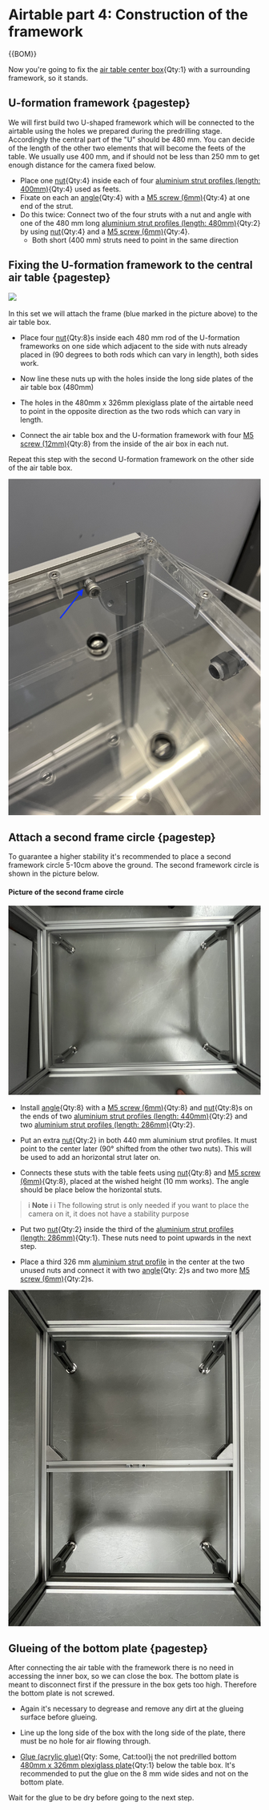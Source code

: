 # Airtable part 4: Construction of the framework

{{BOM}}



Now you're going to fix the [air table center box](fromstep){Qty:1} with a surrounding framework, so it stands.

## U-formation framework {pagestep}

We will first build two U-shaped framework which will be connected to the airtable using the holes we prepared during the predrilling stage. Accordingly the central part of the "U" should be 480 mm.
You can decide of the length of the other two elements that will become the feets of the table.
We usually use 400 mm, and if should not be less than 250 mm to get enough distance for the camera fixed below. 

 

- Place one [nut](connectors.yml#5mmNuts){Qty:4} inside each of four [aluminium strut profiles (length: 400mm)](fromstep){Qty:4} used as feets. 
- Fixate on each an [angle](connectors.yml#5mmNuts_angle){Qty:4} with a [M5 screw (6mm)](screws.yml#m5x6mm_screw){Qty:4} at one end of the strut. 
-  Do this twice: Connect two of the four struts with a nut and angle with one of the 480 mm long [aluminium strut profiles (length: 480mm)](fromstep){Qty:2} by using [nut](connectors.yml#5mmNuts){Qty:4} and a [M5 screw (6mm)](screws.yml#m5x6mm_screw){Qty:4}.
    - Both short (400 mm) struts need to point in the same direction




## Fixing the U-formation framework to the central air table {pagestep}




![](images/u_frame001.jpg)


In this set we will attach the frame (blue marked in the picture above)  to the air table box.


- Place four [nut](connectors.yml#5mmNuts){Qty:8}s inside each 480 mm rod of the U-formation frameworks on one side which adjacent to the side with nuts already placed in (90 degrees to both rods which can vary in length), both sides work. 
- Now line these nuts up with the holes inside the long side plates of the air table box (480mm) 

- The holes in the 480mm x 326mm plexiglass plate of the airtable need to point in the opposite direction as the two rods which can vary in length.

- Connect the air table box and the U-formation framework with four [M5 screw (12mm)](screws.yml#m5x12mm_screw){Qty:8} from the inside of the air box in each nut. 

Repeat this step with the second U-formation framework on the other side of the air table box.

![](images/desc_05_mark.jpeg)

## Attach a second frame circle {pagestep}

To guarantee a higher stability it's recommended to place a second framework circle 5-10cm above the ground. The second framework circle is shown in the picture below.


#### Picture of the second frame circle

![](images/lower_frame.jpg)


- Install [angle](connectors.yml#5mmNuts_angle){Qty:8} with a [M5 screw (6mm)](screws.yml#m5x6mm_screw){Qty:8} and 
[nut](connectors.yml#5mmNuts){Qty:8}s on the ends of two [aluminium strut profiles (length: 440mm)](fromstep){Qty:2} and two [aluminium strut profiles (length: 286mm)](fromstep){Qty:2}.

- Put an extra [nut](connectors.yml#5mmNuts){Qty:2} in both 440 mm aluminium strut profiles. It must point to the center later (90° shifted from the other two nuts). This will be used to add an horizontal strut later on.

- Connects these stuts with the table feets using [nut](connectors.yml#5mmNuts){Qty:8} and [M5 screw (6mm)](screws.yml#m5x6mm_screw){Qty:8}, placed at the wished height (10 mm works). The angle should be place below the horizontal stuts.




>i **Note** 
>i
>i The following strut is only needed if you want to place the camera on it, it does not have a stability purpose




- Put two [nut](connectors.yml#5mmNuts){Qty:2} inside the third of the  [aluminium strut profiles (length: 286mm)](fromstep){Qty:1}. These nuts need to point upwards in the next step.

- Place a third 326 mm [aluminium strut profile](framework.yml#20x20Rod) in the center at the two unused nuts and connect it with two [angle](connectors.yml#5mmNuts_angle){Qty: 2}s and two more [M5 screw (6mm)](screws.yml#m5x6mm_screw){Qty:2}s. 

![](images/camera_below02.jpeg)


## Glueing of the bottom plate {pagestep}

After connecting the air table with the framework there is no need in accessing the inner box, so we can close the box. The bottom plate is meant to disconnect first if the pressure in the box gets too high. Therefore the bottom plate is not screwed.


- Again it's necessary to degrease and remove any dirt at the glueing surface before glueing.

- Line up the long side of the box with the long side of the plate, there must be no hole for air flowing through.

- [Glue (acrylic glue)](tools.yml#acrifix_192){Qty: Some, Cat:tool}[i](glueingadvise.md) the not predrilled bottom [480mm x 326mm plexiglass plate](plexiglass.yml#480x326pg){Qty:1} below the table box. It's recommended to put the glue on the 8 mm wide sides and not on the bottom plate.



Wait for the glue to be dry before going to the next step.










